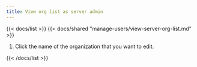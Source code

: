```yaml
---
title: View org list as server admin
---
```


{{< docs/list >}}
{{< docs/shared "manage-users/view-server-org-list.md" >}}

1. Click the name of the organization that you want to edit.

{{< /docs/list >}}
